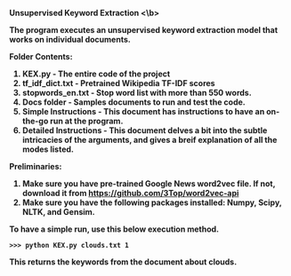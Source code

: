 <b> Unsupervised Keyword Extraction <\b>

The program executes an unsupervised keyword extraction model that works on individual documents.

Folder Contents: 
1) KEX.py - The entire code of the project
2) tf_idf_dict.txt - Pretrained Wikipedia TF-IDF scores 
3) stopwords_en.txt - Stop word list with more than 550 words.
4) Docs folder - Samples documents to run and test the code.
5) Simple Instructions - This document has instructions to have an on-the-go run at the program. 
6) Detailed Instructions - This document delves a bit into the subtle intricacies of the arguments, and gives a breif explanation of all the modes listed.

Preliminaries:
1) Make sure you have pre-trained Google News word2vec file. If not, download it from https://github.com/3Top/word2vec-api
2) Make sure you have the following packages installed: Numpy, Scipy, NLTK, and Gensim.

To have a simple run, use this below execution method.

    >>> python KEX.py clouds.txt 1

This returns the keywords from the document about clouds.
